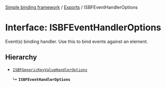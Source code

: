 [Simple binding framework](../README.md) / [Exports](../modules.md) / ISBFEventHandlerOptions

# Interface: ISBFEventHandlerOptions

Event(s) binding handler. Use this to bind events against an element.

## Hierarchy

- [`ISBFGenericKeyValueHandlerOptions`](ISBFGenericKeyValueHandlerOptions.md)

  ↳ **`ISBFEventHandlerOptions`**
